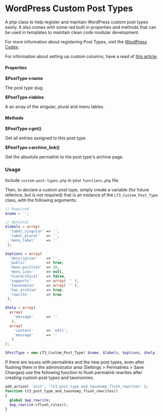 # WordPress Custom Post Types

A php class to help register and maintain WordPress custom post types easily. It also comes with some rad built in properties and methods that can be used in templates to maintain clean code modular development.

For more information about registering Post Types, visit the [WordPress Codex](http://codex.wordpress.org/Function_Reference/register_post_type).

For information about setting up custom columns, have a read of [this article](http://tareq.wedevs.com/2011/07/add-your-custom-columns-to-wordpress-admin-panel-tables/).

#### Properties

**$PostType->name**

The post type slug.

**$PostType->lables**

A an array of the singular, plural and menu lables.

#### Methods

**$PostType->get()**

Get all entries assigned to this post type.

**$PostType->archive_link()**

Get the absolute permalink to the post type's archive page.

### Usage


Include `custom-post-types.php` in your `functions.php` file.

Then, to declare a custom post type, simply create a variable (for future refernce, but is not required) that is an instance of the `LT3_Custom_Post_Type` class, with the following arguments:

```PHP
// Required
$name = '';

// Optional
$labels = array(
  'label_singular' => '',
  'label_plural'   => '',
  'menu_label'     => ''
 );

$options = array(
  'description'    => '',
  'public'         => true,
  'menu_position'  => 20,
  'menu_icon'      => null,
  'hierarchical'   => false,
  'supports'       => array( '' ),
  'taxonomies'     => array( '' ),
  'has_archive'    => true,
  'rewrite'        => true
 );

$help = array(
  array(
    'message'      => ''
   ),
  array(
    'context'      => 'edit',
    'message'      => ''
   )
);

$PostType = new LT3_Custom_Post_Type( $name, $labels, $options, $help );
```

If there are issues with permalinks and the new post types, even after flushing them in the administrator area (Settings > Permalinks > Save Changes) use the following function to flush permalink rewrites after creating custom post types and taxonomies.

```PHP
add_action( 'init', 'lt3_post_type_and_taxonomy_flush_rewrites' );
function lt3_post_type_and_taxonomy_flush_rewrites()
{
  global $wp_rewrite;
  $wp_rewrite->flush_rules();
}
```